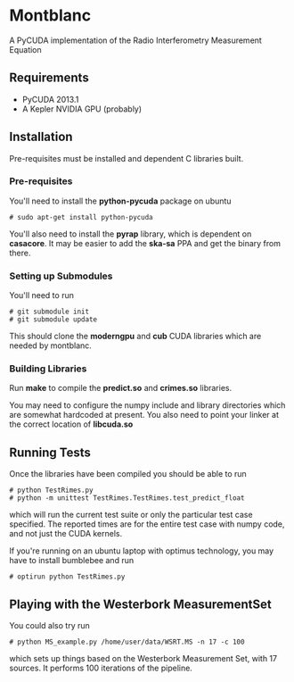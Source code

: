 # Montblanc

A PyCUDA implementation of the Radio Interferometry Measurement Equation

## Requirements

- PyCUDA 2013.1
- A Kepler NVIDIA GPU (probably)

## Installation

Pre-requisites must be installed and dependent C libraries built.

### Pre-requisites

You'll need to install the **python-pycuda** package on ubuntu

    # sudo apt-get install python-pycuda

You'll also need to install the **pyrap** library, which is dependent on **casacore**. It may be easier to add the **ska-sa** PPA and get the binary from there.

### Setting up Submodules

You'll need to run

    # git submodule init
    # git submodule update

This should clone the **moderngpu** and **cub** CUDA libraries which are needed by montblanc.

### Building Libraries

Run **make** to compile the **predict.so** and **crimes.so** libraries.

You may need to configure the numpy include and library directories which are somewhat hardcoded at present. You also need to point your linker at the correct location of **libcuda.so**

## Running Tests

Once the libraries have been compiled you should be able to run

    # python TestRimes.py
    # python -m unittest TestRimes.TestRimes.test_predict_float

which will run the current test suite or only the particular test case specified. The reported times are for the entire test case with numpy code, and not just the CUDA kernels.

If you're running on an ubuntu laptop with optimus technology, you may have to install bumblebee and run

    # optirun python TestRimes.py

## Playing with the Westerbork MeasurementSet

You could also try run

    # python MS_example.py /home/user/data/WSRT.MS -n 17 -c 100

which sets up things based on the Westerbork Measurement Set, with 17 sources. It performs 100 iterations of the pipeline.
